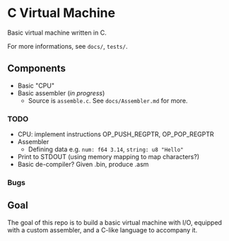 # C Virtual Machine

Basic virtual machine written in C.

For more informations, see `docs/`, `tests/`.

## Components
- Basic "CPU"
- Basic assembler (*in progress*)
  - Source is `assemble.c`. See `docs/Assembler.md` for more.

### TODO
- CPU: implement instructions OP_PUSH_REGPTR, OP_POP_REGPTR
- Assembler
  - Defining data e.g. `num: f64 3.14`, `string: u8 "Hello"`
- Print to STDOUT (using memory mapping to map characters?)
- Basic de-compiler? Given .bin, produce .asm

### Bugs

## Goal
The goal of this repo is to build a basic virtual machine with I/O, equipped with a custom assembler, and a C-like language to accompany it.